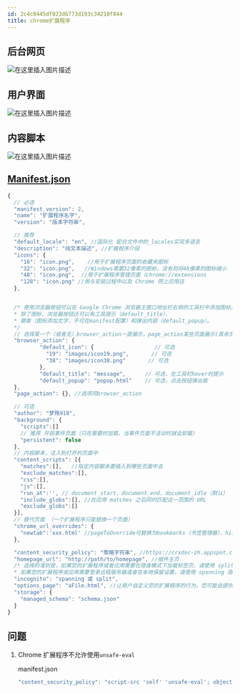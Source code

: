 ```yaml
---
id: 2c4c0445df023db773d193c34210f844
title: chrome扩展程序
---
```


## 后台网页

![在这里插入图片描述](https://img-blog.csdnimg.cn/20191028170020782.png?x-oss-process=image/watermark,type_ZmFuZ3poZW5naGVpdGk,shadow_10,text_aHR0cHM6Ly9ibG9nLmNzZG4ubmV0L21lbmdzaGFuZzUyOQ==,size_16,color_FFFFFF,t_70)

## 用户界面

![在这里插入图片描述](https://img-blog.csdnimg.cn/2019102817003539.png?x-oss-process=image/watermark,type_ZmFuZ3poZW5naGVpdGk,shadow_10,text_aHR0cHM6Ly9ibG9nLmNzZG4ubmV0L21lbmdzaGFuZzUyOQ==,size_16,color_FFFFFF,t_70)

## 内容脚本

![在这里插入图片描述](https://img-blog.csdnimg.cn/20191028170049316.png?x-oss-process=image/watermark,type_ZmFuZ3poZW5naGVpdGk,shadow_10,text_aHR0cHM6Ly9ibG9nLmNzZG4ubmV0L21lbmdzaGFuZzUyOQ==,size_16,color_FFFFFF,t_70)

## [Manifest.json](https://crxdoc-zh.appspot.com/extensions/manifest)

```js
{
  // 必选
  "manifest_version": 2,
  "name": "扩展程序名字",
  "version": "版本字符串",

  // 推荐
  "default_locale": "en", //国际化 配合文件中的_locales实现多语言
  "description": "纯文本描述", //扩展程序介绍
  "icons": {
    "16": "icon.png",    //用于扩展程序页面的收藏夹图标
    "32": "icon.png",   //Windows需要32像素的图标，没有则将48像素的图标缩小
    "48": "icon.png",  //用于扩展程序管理页面（chrome://extensions
    "128": "icon.png" //用与安装过程中以及 Chrome 网上应用店
  },


  /* 使用浏览器按钮可以在 Google Chrome 浏览器主窗口地址栏右侧的工具栏中添加图标。
  * 除了图标，浏览器按钮还可以有工具提示（default_title）、
  * 徽章（图标添加文字，不可在manifest配置）和弹出内容（default_popup）。
  */
  // 选择某一个（或者无）browser_action一直展示，page_action某些页面展示(其余页面置灰)
  "browser_action": {
          "default_icon": {                   // 可选
            "19": "images/icon19.png",       // 可选
            "38": "images/icon38.png"       // 可选
          },
          "default_title": "message",      // 可选，在工具栏hover时提示
          "default_popup": "popup.html"    // 可选，点击按钮弹出框
  },
  "page_action": {}, //选项同browser_action

  // 可选
  "author": "梦殇918",
  "background": {
    "scripts":[]
    // 推荐 开启事件页面（只在需要时加载，当事件页面不活动时就会卸载）
    "persistent": false
  },
  // 内容脚本，注入到打开的页面中
  "content_scripts": [{
    "matches":[],   //指定内容脚本要插入到哪些页面中去
    "exclude_matches":[],
    "css":[],
    "js":[],
    "run_at":'', // document_start、document_end、document_idle（默认）
    "include_globs":[], //在应用 matches 之后同时匹配这一范围的 URL
    "exclude_globs":[]
  }],
  // 替代页面 （一个扩展程序只能替换一个页面）
  "chrome_url_overrides": {
    "newtab":'xxx.html' //pageToOverride可替换为bookmarks（书签管理器）、history（历史记录）、newtab（“打开新的标签页”页面）
  },

  "content_security_policy": "策略字符串", //https://crxdoc-zh.appspot.com/extensions/contentSecurityPolicy
  "homepage_url": "http://path/to/homepage", //插件主页
  /* 选择的准则是，如果您的扩展程序或者应用需要在隐身模式下加载标签页，请使用 split 隐身行为。
  * 如果您的扩展程序或应用需要登录远程服务器或者在本地保留设置，请使用 spanning 隐身行为。 */
  "incognito": "spanning 或 split",
  "options_page": "aFile.html", //让用户自定义您的扩展程序的行为，您可能会提供一个选项页面（配合storage API ）
  "storage": {
    "managed_schema": "schema.json"
  }
}
```

## 问题

1. Chrome 扩展程序不允许使用`unsafe-eval`

   manifest.json

   ```js
   "content_security_policy": "script-src 'self' 'unsafe-eval'; object-src 'self'"
   ```
